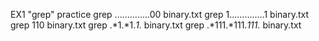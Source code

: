 EX1 "grep" practice
grep ..............00 binary.txt
grep 1..............1 binary.txt
grep 110 binary.txt
grep .*1.*1.*1.* binary.txt
grep .*111.*111.*111.* binary.txt
